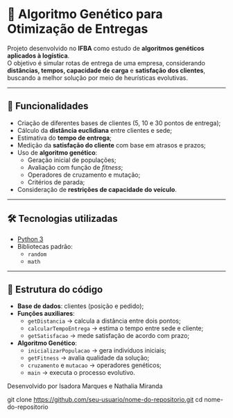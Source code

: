 # 🚚 Algoritmo Genético para Otimização de Entregas

Projeto desenvolvido no **IFBA** como estudo de **algoritmos genéticos aplicados à logística**.  
O objetivo é simular rotas de entrega de uma empresa, considerando **distâncias, tempos, capacidade de carga** e **satisfação dos clientes**, buscando a melhor solução por meio de heurísticas evolutivas.

---

## 📌 Funcionalidades
- Criação de diferentes bases de clientes (5, 10 e 30 pontos de entrega);
- Cálculo da **distância euclidiana** entre clientes e sede;
- Estimativa do **tempo de entrega**;
- Medição da **satisfação do cliente** com base em atrasos e prazos;
- Uso de **algoritmo genético**:
  - Geração inicial de populações;
  - Avaliação com função de *fitness*;
  - Operadores de cruzamento e mutação;
  - Critérios de parada;
- Consideração de **restrições de capacidade do veículo**.

---

## 🛠️ Tecnologias utilizadas
- [Python 3](https://www.python.org/)
- Bibliotecas padrão:
  - `random`
  - `math`

---

## 📂 Estrutura do código
- **Base de dados**: clientes (posição e pedido);
- **Funções auxiliares**:
  - `getDistancia` → calcula a distância entre dois pontos;
  - `calcularTempoEntrega` → estima o tempo entre sede e cliente;
  - `getSatisfacao` → mede satisfação de acordo com prazo;
- **Algoritmo Genético**:
  - `inicializarPopulacao` → gera indivíduos iniciais;
  - `getFitness` → avalia qualidade da solução;
  - `cruzamento` e `mutacao` → operadores genéticos;
  - `main` → executa o processo evolutivo.



Desenvolvido por Isadora Marques e Nathalia Miranda

   git clone https://github.com/seu-usuario/nome-do-repositorio.git
   cd nome-do-repositorio
